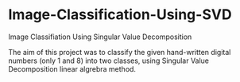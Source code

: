 # Image-Classification-Using-SVD
Image Classifiation Using Singular Value Decomposition

The aim of this project was to classify the given hand-written digital numbers (only 1 and 8) into two classes, using Singular Value Decomposition linear algrebra method.
